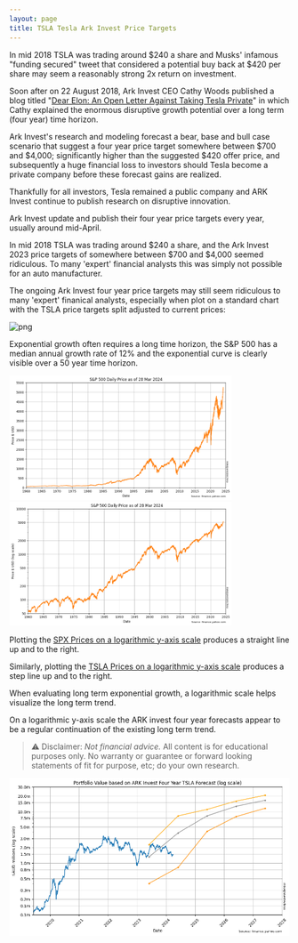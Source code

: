 ```yaml
---
layout: page
title: TSLA Tesla Ark Invest Price Targets
---
```


In mid 2018 TSLA was trading around $240 a share and Musks' infamous "funding secured" tweet that considered a potential buy back at $420 per share may seem a reasonably strong 2x return on investment. 

Soon after on 22 August 2018, Ark Invest CEO Cathy Woods published a blog titled "[Dear Elon: An Open Letter Against Taking Tesla Private](https://ark-invest.com/articles/analyst-research/tesla-private/)" in which Cathy explained the enormous disruptive growth potential over a long term (four year) time horizon.

Ark Invest's research and modeling forecast a bear, base and bull case scenario that suggest a four year price target somewhere between $700 and $4,000; significantly higher than the suggested $420 offer price, and subsequently a huge financial loss to investors should Tesla become a private company before these forecast gains are realized. 

Thankfully for all investors, Tesla remained a public company and ARK Invest continue to publish research on disruptive innovation. 

Ark Invest update and publish their four year price targets every year, usually around mid-April.

In mid 2018 TSLA was trading around $240 a share, and the Ark Invest 2023 price targets of somewhere between $700 and $4,000 seemed ridiculous. To many 'expert' financial analysts this was simply not possible for an auto manufacturer.

The ongoing Ark Invest four year price targets may still seem ridiculous to many 'expert' finanical analysts, especially when plot on a standard chart with the TSLA price targets split adjusted to current prices:


    
![png](images/tsla-and-targets_10_0.png)
    


Exponential growth often requires a long time horizon, the S&P 500 has a median annual growth rate of 12% and the exponential curve is clearly visible over a 50 year time horizon.

<a href="spx-prices.md"><img src="images/spx-prices_5_0.png" width="400"/> <img src="images/spx-prices_7_0.png" width="400"/></a>

Plotting the [SPX Prices on a logarithmic y-axis scale](spx-prices.md) produces a straight line up and to the right. 

Similarly, plotting the [TSLA Prices on a logarithmic y-axis scale](tsla-prices.md) produces a step line up and to the right. 

When evaluating long term exponential growth, a logarithmic scale helps visualize the long term trend.

On a logarithmic y-axis scale the ARK invest four year forecasts appear to be a regular continuation of the existing long term trend.

> ⚠ Disclaimer: _Not financial advice._ All content is for educational purposes only. No warranty or guarantee or forward looking statements of fit for purpose, etc;
do your own research.


    
![png](images/tsla-and-targets_12_0.png)
    


